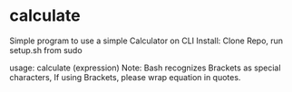 # calculate
Simple program to use a simple Calculator on CLI
Install: Clone Repo, run setup.sh from sudo 

usage: calculate (expression) Note: Bash recognizes Brackets as special characters, If using Brackets, please wrap equation in quotes.

